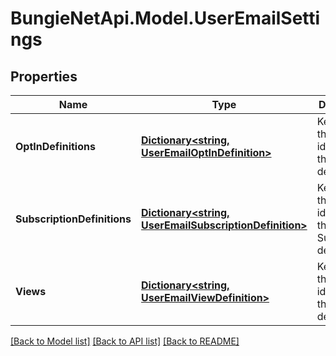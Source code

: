 
# BungieNetApi.Model.UserEmailSettings

## Properties

Name | Type | Description | Notes
------------ | ------------- | ------------- | -------------
**OptInDefinitions** | [**Dictionary&lt;string, UserEmailOptInDefinition&gt;**](UserEmailOptInDefinition.md) | Keyed by the name identifier of the opt-in definition. | [optional] 
**SubscriptionDefinitions** | [**Dictionary&lt;string, UserEmailSubscriptionDefinition&gt;**](UserEmailSubscriptionDefinition.md) | Keyed by the name identifier of the Subscription definition. | [optional] 
**Views** | [**Dictionary&lt;string, UserEmailViewDefinition&gt;**](UserEmailViewDefinition.md) | Keyed by the name identifier of the View definition. | [optional] 

[[Back to Model list]](../README.md#documentation-for-models)
[[Back to API list]](../README.md#documentation-for-api-endpoints)
[[Back to README]](../README.md)

